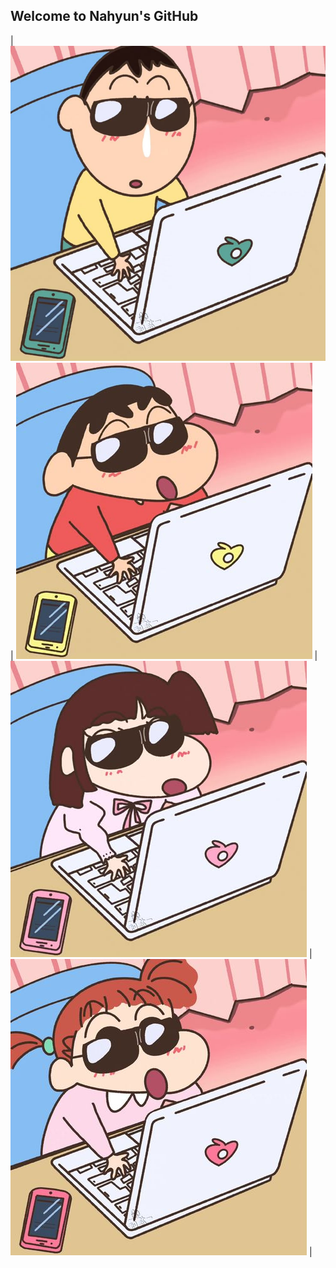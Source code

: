 ## Welcome to Nahyun's GitHub

| ![image1](image1.jpg) | ![image2](image2.jpg) | ![image1](image3.jpg) | ![image1](image4.jpg) |

<!-- <table>
  <tr>
    <td><img src="image1.jpg" width="250" height="200"></td>
    <td><img src="image2.jpg" width="250" height="200"></td>
    <td><img src="image3.jpg" width="250" height="200"></td>
    <td><img src="image4.jpg" width="250" height="200"></td>
  </tr>
</table> -->

<!--
**kim3340/kim3340** is a ✨ _special_ ✨ repository because its `README.md` (this file) appears on your GitHub profile.

Here are some ideas to get you started:

- 🔭 I’m currently working on ...
- 🌱 I’m currently learning ...
- 👯 I’m looking to collaborate on ...
- 🤔 I’m looking for help with ...
- 💬 Ask me about ...
- 📫 How to reach me: ...
- 😄 Pronouns: ...
- ⚡ Fun fact: ...
-->
